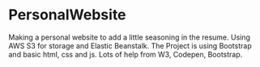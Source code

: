 # PersonalWebsite
Making a personal website to add a little seasoning in the resume. Using AWS S3 for storage and Elastic Beanstalk. The Project is using Bootstrap and basic html, css and js. 
Lots of help from W3, Codepen, Bootstrap. 
